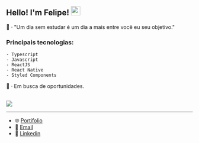 ## Hello! I'm Felipe! <img src="https://media.giphy.com/media/hvRJCLFzcasrR4ia7z/giphy.gif" width="25px">

<div align="flex-start">
 🔎 · "Um dia sem estudar é um dia a mais entre você eu seu objetivo."
 
 ### Principais tecnologias:
    - Typescript
    - Javascript
    - ReactJS
    - React Native
    - Styled Components

  
  🔭 · Em busca de oportunidades.
</div>
<div style="display: inline_block"><br> 
  <img align="center" src="https://skillicons.dev/icons?i=javascript,typescript,css,html,react,redux,nextjs,vite,sass,tailwind,styledcomponents,nodejs,vercel,git,github,firebase,mongodb,figma,vscode" />
</div>

---

 - 🌐 [Portifolio](https://mfelipesilva.vercel.app/)
 - 📧 [Email](silvaafelipe016@gmail.com)
 - 🥳 [Linkedin](https://www.linkedin.com/in/mfelipesilva/)


